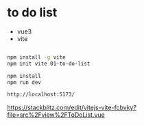 # to do list 

- vue3
- vite 



```bash

npm install -g vite
npm init vite 01-to-do-list

npm install
npm run dev

http://localhost:5173/
```


https://stackblitz.com/edit/vitejs-vite-fcbvky?file=src%2Fview%2FToDoList.vue
